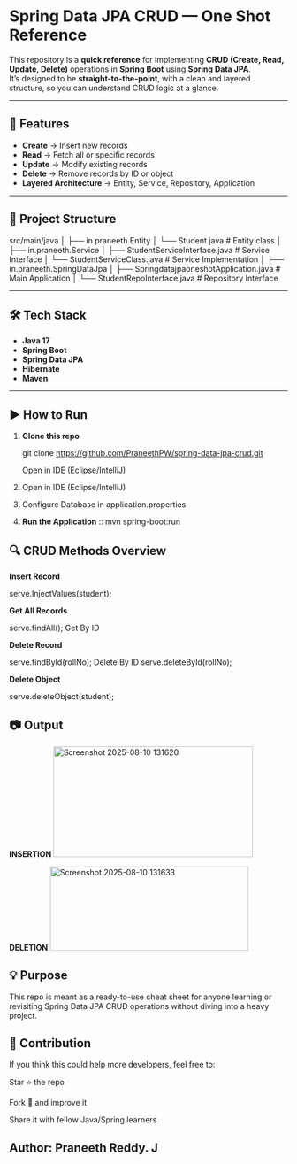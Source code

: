 # Spring Data JPA CRUD — One Shot Reference

This repository is a **quick reference** for implementing **CRUD (Create, Read, Update, Delete)** operations in **Spring Boot** using **Spring Data JPA**.  
It’s designed to be **straight-to-the-point**, with a clean and layered structure, so you can understand CRUD logic at a glance.

---

## 📌 Features
- **Create** → Insert new records
- **Read** → Fetch all or specific records
- **Update** → Modify existing records
- **Delete** → Remove records by ID or object
- **Layered Architecture** → Entity, Service, Repository, Application

---

## 📂 Project Structure

src/main/java
│
├── in.praneeth.Entity
│ └── Student.java # Entity class
│
├── in.praneeth.Service
│ ├── StudentServiceInterface.java # Service Interface
│ └── StudentServiceClass.java # Service Implementation
│
├── in.praneeth.SpringDataJpa
│ ├── SpringdatajpaoneshotApplication.java # Main Application
│ └── StudentRepoInterface.java # Repository Interface

---

## 🛠 Tech Stack
- **Java 17**
- **Spring Boot**
- **Spring Data JPA**
- **Hibernate**
- **Maven**

---

## ▶️ How to Run
1. **Clone this repo**  

   git clone https://github.com/PraneethPW/spring-data-jpa-crud.git

   Open in IDE (Eclipse/IntelliJ)

2. Open in IDE (Eclipse/IntelliJ)

3. Configure Database in application.properties

4. **Run the Application**
         :: mvn spring-boot:run

  ## 🔍 CRUD Methods Overview
**Insert Record**

serve.InjectValues(student);

**Get All Records**

serve.findAll();
Get By ID

**Delete Record**

serve.findById(rollNo);
Delete By ID
serve.deleteById(rollNo);

**Delete Object**

serve.deleteObject(student);

## 📷 Output
  **INSERTION**
<img width="361" height="200" alt="Screenshot 2025-08-10 131620" src="https://github.com/user-attachments/assets/be3a941a-5ba0-4007-b59e-41d699fccceb" />

**DELETION**
<img width="359" height="152" alt="Screenshot 2025-08-10 131633" src="https://github.com/user-attachments/assets/d3ac2cfa-5400-4b3e-979c-2402440b192c" />


## 💡 Purpose

This repo is meant as a ready-to-use cheat sheet for anyone learning or revisiting Spring Data JPA CRUD operations without diving into a heavy project.

## 🤝 Contribution


If you think this could help more developers, feel free to:

Star ⭐ the repo

Fork 🍴 and improve it

Share it with fellow Java/Spring learners

## Author: Praneeth Reddy. J


